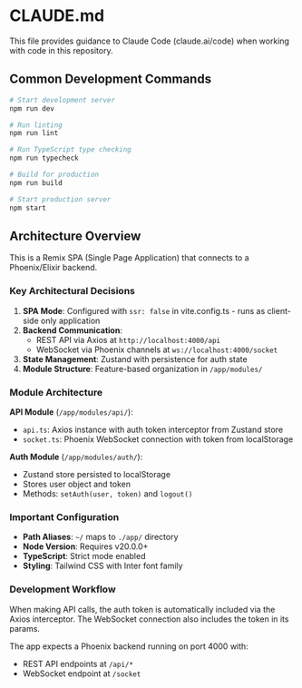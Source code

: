 # CLAUDE.md

This file provides guidance to Claude Code (claude.ai/code) when working with code in this repository.

## Common Development Commands

```bash
# Start development server
npm run dev

# Run linting
npm run lint

# Run TypeScript type checking
npm run typecheck

# Build for production
npm run build

# Start production server
npm start
```

## Architecture Overview

This is a Remix SPA (Single Page Application) that connects to a Phoenix/Elixir backend.

### Key Architectural Decisions

1. **SPA Mode**: Configured with `ssr: false` in vite.config.ts - runs as client-side only application
2. **Backend Communication**: 
   - REST API via Axios at `http://localhost:4000/api`
   - WebSocket via Phoenix channels at `ws://localhost:4000/socket`
3. **State Management**: Zustand with persistence for auth state
4. **Module Structure**: Feature-based organization in `/app/modules/`

### Module Architecture

**API Module** (`/app/modules/api/`):
- `api.ts`: Axios instance with auth token interceptor from Zustand store
- `socket.ts`: Phoenix WebSocket connection with token from localStorage

**Auth Module** (`/app/modules/auth/`):
- Zustand store persisted to localStorage
- Stores user object and token
- Methods: `setAuth(user, token)` and `logout()`

### Important Configuration

- **Path Aliases**: `~/` maps to `./app/` directory
- **Node Version**: Requires v20.0.0+
- **TypeScript**: Strict mode enabled
- **Styling**: Tailwind CSS with Inter font family

### Development Workflow

When making API calls, the auth token is automatically included via the Axios interceptor. The WebSocket connection also includes the token in its params.

The app expects a Phoenix backend running on port 4000 with:
- REST API endpoints at `/api/*`
- WebSocket endpoint at `/socket`